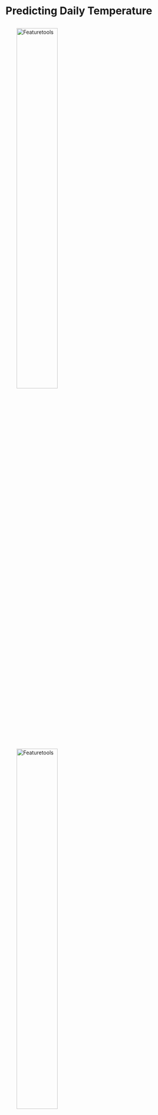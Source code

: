 # Predicting Daily Temperature

<p style="margin:30px">
    <img style="display:inline; margin-right:50px" width=50% src="https://www.featuretools.com/wp-content/uploads/2017/12/FeatureLabs-Logo-Tangerine-800.png" alt="Featuretools" />
    <img width=50% src="https://evalml-web-images.s3.amazonaws.com/evalml_horizontal.svg" alt="Featuretools" />
</p>

This dataset in this problem only contains two columns--a time index and a target daily temperatures column. Solving this problem as a univariate time series problem lets us build a rich set of features and a useful machine learning model. We can automate the process using both [Featuretools](https://www.featuretools.com) for time series feature engineering and [EvalML](https://github.com/alteryx/evalml) for performing automated time series regression.

We'll demonstrate several end-to-end workflows, starting with a baseline workflow, then moving to one where we build our features using Featuretools, and finally handling everything inside of EvalML.

## Highlights

- Understand what makes a time series problem different from other machine learning problems
- Show the impact that time series feature engineering has on our model
- Quickly make end-to-end workflow using time series data and time series modeling concepts
- Use AutoMLSearch to perform automated time series machine learning

## Running the tutorial

The data can be found in the `dataset` directory, so the notebook can be run without having to download any additional data.

## Alteryx

<p align="center">
<img width=50% src="https://alteryx-open-source-images.s3.amazonaws.com/OpenSource_Logo-01.jpg" alt="ayx_os" />
</p>

Featuretools and EvalML were created by the developers at [Alteryx](https://www.alteryx.com). If building impactful data science pipelines is important to you or your business, please [get in touch](https://www.alteryx.com/contact-us/).
